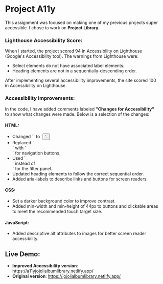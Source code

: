 # Project A11y

This assignment was focused on making one of my previous projects super accessible. I chose to work on **Project Library**. 

### Lighthouse Accessibility Score:
When I started, the project scored 94 in Accessibility on Lighthouse (Google's Accessibility tool). The warnings from Lighthouse were:

- Select elements do not have associated label elements.
- Heading elements are not in a sequentially-descending order.

After implementing several accessibility improvements, the site scored 100 in Accessibility on Lighthouse.

### Accessibility Improvements:
In the code, I have added comments labeled **"Changes for Accessibility"** to show what changes were made. Below is a selection of the changes:

#### **HTML:**
- Changed \`<span>\` to \`<button>\`.
- Replaced \`<div>\` with \`<nav>\` for navigation buttons.
- Used \`<section>\` instead of \`<div>\` for the filter panel.
- Updated heading elements to follow the correct sequential order.
- Added aria-labels to describe links and buttons for screen readers.

#### **CSS:**
- Set a darker background color to improve contrast.
- Added min-width and min-height of 44px to buttons and clickable areas to meet the recommended touch target size.

#### **JavaScript:**
- Added descriptive alt attributes to images for better screen reader accessibility.

## Live Demo:
- **Improved Accessibility version**: https://a11yjojolialbumlibrary.netlify.app/
- **Original version**: https://jojolialbumlibrary.netlify.app/
